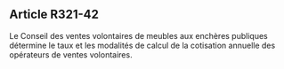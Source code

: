 Article R321-42
----
Le Conseil des ventes volontaires de meubles aux enchères publiques détermine le
taux et les modalités de calcul de la cotisation annuelle des opérateurs de
ventes volontaires.
